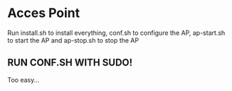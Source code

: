 <h1>Acces Point</h1>

<p1>Run install.sh to install everything,
conf.sh to configure the AP,
ap-start.sh to start the AP 
and ap-stop.sh to stop the AP

<h2>RUN CONF.SH WITH SUDO!</h2>

Too easy...</p1>

